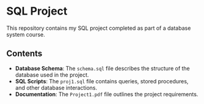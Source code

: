 # SQL Project

This repository contains my SQL project completed as part of a database system course.

## Contents

- **Database Schema**: The `schema.sql` file describes the structure of the database used in the project.
- **SQL Scripts**: The `proj1.sql` file contains queries, stored procedures, and other database interactions.
- **Documentation**: The `Project1.pdf` file outlines the project requirements.

